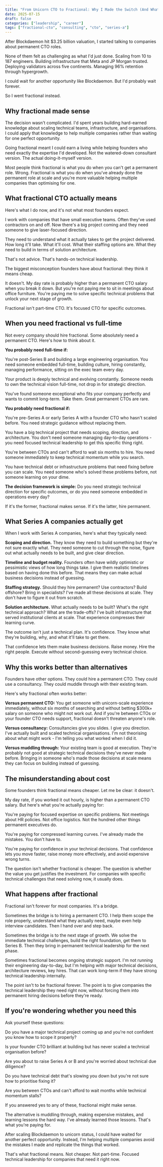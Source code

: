 ```yaml
---
title: "From Unicorn CTO to Fractional: Why I Made the Switch (And What It Means for Series A Founders)"
date: 2025-07-15
draft: false
categories: ["leadership", "career"]
tags: ["fractional-cto", "consulting", "cto", "series-a"]
---
```


After Blockdaemon hit $3.25 billion valuation, I started talking to companies about permanent CTO roles.

None of them felt as challenging as what I'd just done. Scaling from 10 to 187 engineers. Building infrastructure that Meta and JP Morgan trusted. Deploying validators across five continents. Managing 96% retention through hypergrowth.

I could wait for another opportunity like Blockdaemon. But I'd probably wait forever.

So I went fractional instead.

## Why fractional made sense

The decision wasn't complicated. I'd spent years building hard-earned knowledge about scaling technical teams, infrastructure, and organisations. I could apply that knowledge to help multiple companies rather than waiting for one perfect opportunity.

Going fractional meant I could earn a living while helping founders who need exactly the expertise I'd developed. Not the watered-down consultant version. The actual doing-it-myself version.

Most people think fractional is what you do when you can't get a permanent role. Wrong. Fractional is what you do when you've already done the permanent role at scale and you're more valuable helping multiple companies than optimising for one.

## What fractional CTO actually means

Here's what I do now, and it's not what most founders expect.

I work with companies that have small executive teams. Often they've used contractors on and off. Now there's a big project coming and they need someone to give laser-focused direction.

They need to understand what it actually takes to get the project delivered. How long it'll take. What it'll cost. What their staffing options are. What they need to build in terms of solution architecture.

That's not advice. That's hands-on technical leadership.

The biggest misconception founders have about fractional: they think it means cheap.

It doesn't. My day rate is probably higher than a permanent CTO salary when you break it down. But you're not paying me to sit in meetings about office furniture. You're paying me to solve specific technical problems that unlock your next stage of growth.

Fractional isn't part-time CTO. It's focused CTO for specific outcomes.

## When you need fractional vs full-time

Not every company should hire fractional. Some absolutely need a permanent CTO. Here's how to think about it.

**You probably need full-time if:**

You're post-Series B and building a large engineering organisation. You need someone embedded full-time, building culture, hiring constantly, managing performance, sitting on the exec team every day.

Your product is deeply technical and evolving constantly. Someone needs to own the technical vision full-time, not drop in for strategic direction.

You've found someone exceptional who fits your company perfectly and wants to commit long-term. Take them. Great permanent CTOs are rare.

**You probably need fractional if:**

You're pre-Series A or early Series A with a founder CTO who hasn't scaled before. You need strategic guidance without replacing them.

You have a big technical project that needs scoping, direction, and architecture. You don't need someone managing day-to-day operations - you need focused technical leadership to get this specific thing right.

You're between CTOs and can't afford to wait six months to hire. You need someone immediately to keep technical momentum while you search.

You have technical debt or infrastructure problems that need fixing before you can scale. You need someone who's solved these problems before, not someone learning on your dime.

**The decision framework is simple:** Do you need strategic technical direction for specific outcomes, or do you need someone embedded in operations every day?

If it's the former, fractional makes sense. If it's the latter, hire permanent.

## What Series A companies actually get

When I work with Series A companies, here's what they typically need:

**Scoping and direction.** They know they need to build something but they're not sure exactly what. They need someone to cut through the noise, figure out what actually needs to be built, and give clear direction.

**Timeline and budget reality.** Founders often have wildly optimistic or pessimistic views of how long things take. I give them realistic timelines based on having done this before. That means they can make actual business decisions instead of guessing.

**Staffing strategy.** Should they hire permanent? Use contractors? Build offshore? Bring in specialists? I've made all these decisions at scale. They don't have to figure it out from scratch.

**Solution architecture.** What actually needs to be built? What's the right technical approach? What are the trade-offs? I've built infrastructure that served institutional clients at scale. That experience compresses their learning curve.

The outcome isn't just a technical plan. It's confidence. They know what they're building, why, and what it'll take to get there.

That confidence lets them make business decisions. Raise money. Hire the right people. Execute without second-guessing every technical choice.

## Why this works better than alternatives

Founders have other options. They could hire a permanent CTO. They could use a consultancy. They could muddle through with their existing team.

Here's why fractional often works better:

**Versus permanent CTO:** You get someone with unicorn-scale experience immediately, without six months of searching and without betting $300k+ salary on someone who might not work out. And if you're between CTOs or your founder CTO needs support, fractional doesn't threaten anyone's role.

**Versus consultancy:** Consultancies give you slides. I give you direction. I've actually built and scaled technical organisations. I'm not theorising about what might work - I'm telling you what worked when I did it.

**Versus muddling through:** Your existing team is good at execution. They're probably not good at strategic technical decisions they've never made before. Bringing in someone who's made those decisions at scale means they can focus on building instead of guessing.

## The misunderstanding about cost

Some founders think fractional means cheaper. Let me be clear: it doesn't.

My day rate, if you worked it out hourly, is higher than a permanent CTO salary. But here's what you're actually paying for:

You're paying for focused expertise on specific problems. Not meetings about HR policies. Not office logistics. Not the hundred other things permanent executives do.

You're paying for compressed learning curves. I've already made the mistakes. You don't have to.

You're paying for confidence in your technical decisions. That confidence lets you move faster, raise money more effectively, and avoid expensive wrong turns.

The question isn't whether fractional is cheaper. The question is whether the value you get justifies the investment. For companies with specific technical challenges that need solving now, it usually does.

## What happens after fractional

Fractional isn't forever for most companies. It's a bridge.

Sometimes the bridge is to hiring a permanent CTO. I help them scope the role properly, understand what they actually need, maybe even help interview candidates. Then I hand over and step back.

Sometimes the bridge is to the next stage of growth. We solve the immediate technical challenges, build the right foundation, get them to Series B. Then they bring in permanent technical leadership for the next phase.

Sometimes fractional becomes ongoing strategic support. I'm not running their engineering day-to-day, but I'm helping with major technical decisions, architecture reviews, key hires. That can work long-term if they have strong technical leadership internally.

The point isn't to be fractional forever. The point is to give companies the technical leadership they need right now, without forcing them into permanent hiring decisions before they're ready.

## If you're wondering whether you need this

Ask yourself these questions:

Do you have a major technical project coming up and you're not confident you know how to scope it properly?

Is your founder CTO brilliant at building but has never scaled a technical organisation before?

Are you about to raise Series A or B and you're worried about technical due diligence?

Do you have technical debt that's slowing you down but you're not sure how to prioritise fixing it?

Are you between CTOs and can't afford to wait months while technical momentum stalls?

If you answered yes to any of these, fractional might make sense.

The alternative is muddling through, making expensive mistakes, and learning lessons the hard way. I've already learned those lessons. That's what you're paying for.

After scaling Blockdaemon to unicorn status, I could have waited for another perfect opportunity. Instead, I'm helping multiple companies avoid the mistakes I made and replicate the things that worked.

That's what fractional means. Not cheaper. Not part-time. Focused technical leadership for companies that need it right now.
